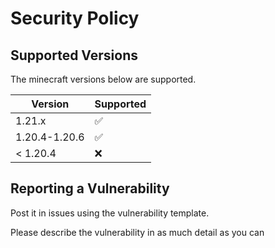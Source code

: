 # Security Policy

## Supported Versions

The minecraft versions below are supported.

| Version        | Supported          |
| -------------- | ------------------ |
| 1.21.x         | :white_check_mark: |
| 1.20.4-1.20.6  | :white_check_mark: |
| < 1.20.4       | :x:                |

## Reporting a Vulnerability

Post it in issues using the vulnerability template.

Please describe the vulnerability in as much detail as you can

